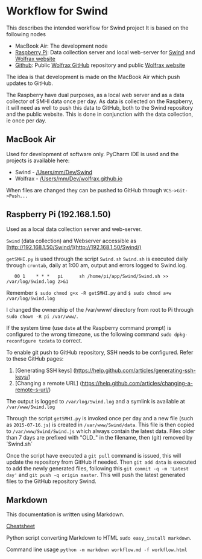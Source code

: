 # Workflow for Swind

This describes the intended workflow for Swind project
It is based on the following nodes

* MacBook Air: The development node
* [Raspberry Pi](http://192.168.1.50/Swind/): Data collection server and local web-server for 
[Swind](http://192.168.1.50/Swind/) and [Wolfrax website](http://192.168.1.50/Wolfrax/)
* [Github](https://github.com/): Public [Wolfrax GitHub](https://github.com/Wolfrax/) repository and public 
[Wolfrax website](http://http://wolfrax.github.io/)

The idea is that development is made on the MacBook Air which push updates to GitHub.

The Raspberry have dual purposes, as a local web server and as a data collector of SMHI data once per day.
As data is collected on the Raspberry, it will need as well to push this data to GitHub, both to the Swind repository
and the public website. This is done in conjunction with the data collection, ie once per day.

## MacBook Air
Used for development of software only. PyCharm IDE is used and the projects is available here:

* Swind - [/Users/mm/Dev/Swind](/Users/mm/Dev/Swind)
* Wolfrax - [/Users/mm/Dev/wolfrax.github.io](/Users/mm/Dev/wolfrax.github.io)

When files are changed they can be pushed to GitHub through `VCS->Git->Push...`

## Raspberry Pi (192.168.1.50)
Used as a local data collection server and web-server.

`Swind` (data collection) and Webserver accessible as
[http://192.168.1.50/Swind/](http://192.168.1.50/Swind/)

`getSMHI.py` is used through the script `Swind.sh`
`Swind.sh` is executed daily through `crontab`, daily at 1:00 am, output and errors logged to Swind.log.

       00 1    * * *   pi      sh /home/pi/app/Swind/Swind.sh >> /var/log/Swind.log 2>&1

Remember `$ sudo chmod g+x -R getSMHI.py` and `$ sudo chmod a+w /var/log/Swind.log`

I changed the ownership of the /var/www/ directory from root to Pi through `sudo chown -R pi /var/www/`.

If the system time (use `date` at the Raspberry command prompt) is configured to the wrong timezone, us the following 
command `sudo dpkg-reconfigure tzdata` to correct.

To enable git push to GitHub repository, SSH needs to be configured.
Refer to these GitHub pages:

1. [Generating SSH keys] (https://help.github.com/articles/generating-ssh-keys/)
2. [Changing a remote URL] (https://help.github.com/articles/changing-a-remote-s-url/)
 
The output is logged to `/var/log/Swind.log` and a symlink is available at `/var/www/Swind.log`

Through the script `getSMHI.py` is invoked once per day and a new file (such as `2015-07-16.js`) is created in
`/var/www/Swind/data`. This file is then copied to `/var/www/Swind/Swind.js` which always contain the latest data.
Files older than 7 days are prefixed with "OLD_" in the filename, then (git) removed by ´Swind.sh´

Once the script have executed a `git pull` command is issued, this will update the repository from GitHub if needed.
Then `git add data` is executed to add the newly generated files, following this `git commit -q -m 'Latest day'` and
`git push -q origin master`. This will push the latest generated files to the GitHub repository Swind.

## Markdown
This documentation is written using Markdown.

[Cheatsheet](https://github.com/adam-p/markdown-here/wiki/Markdown-Cheatsheet)

Python script converting Markdown to HTML `sudo easy_install markdown`.

Command line usage `python -m markdown workflow.md -f workflow.html`
